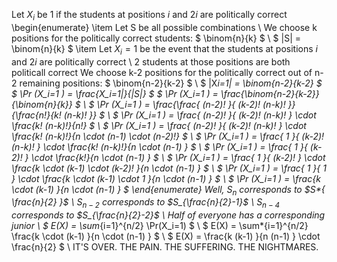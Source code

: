 Let $X_i$ be 1 if the students at positions $i$ and $2i$ are politically correct
\begin{enumerate}
\item Let S be all possible combinations \\
We choose k positions for the politically correct students: $ \binom{n}{k} $ \\
$ |S| = \binom{n}{k} $
	\item Let $X_i=1$ be the event that the students at positions $i$ and $2i$ are politically correct \\
2 students at those positions are both politicall correct
We choose k-2 positions for the politically correct out of n-2 remaining positions: $ \binom{n-2}{k-2} $ \\
$ |X*i=1| = \binom{n-2}{k-2} $
	      $ \Pr (X_i=1 ) = \frac{X_i=1|}{|S|} $
	      $ \Pr (X_i=1 ) = \frac{\binom{n-2}{k-2}}{\binom{n}{k}} $ \\
	      $ \Pr (X_i=1 ) = \frac{\frac{ (n-2)! }{ (k-2)! (n-k)! }}{\frac{n!}{k! (n-k)! }} $ \\
	      $ \Pr (X_i=1 ) = \frac{ (n-2)! }{ (k-2)! (n-k)! } \cdot \frac{k! (n-k)!}{n!} $ \\
	      $ \Pr (X_i=1 ) = \frac{ (n-2)! }{ (k-2)! (n-k)! } \cdot \frac{k! (n-k)!}{n \cdot (n-1) \cdot (n-2)!} $ \\
	      $ \Pr (X_i=1 ) = \frac{ 1 }{ (k-2)! (n-k)! } \cdot \frac{k! (n-k)!}{n \cdot (n-1) } $ \\
	      $ \Pr (X_i=1 ) = \frac{ 1 }{ (k-2)! } \cdot \frac{k!}{n \cdot (n-1) } $ \\
	      $ \Pr (X_i=1 ) = \frac{ 1 }{ (k-2)! } \cdot \frac{k \cdot (k-1) \cdot (k-2)! }{n \cdot (n-1) } $ \\
	      $ \Pr (X_i=1 ) = \frac{ 1 }{ 1 } \cdot \frac{k \cdot (k-1) \cdot 1 }{n \cdot (n-1) } $ \\
	      $ \Pr (X_i=1 ) = \frac{k \cdot (k-1) }{n \cdot (n-1) } $
\end{enumerate}
Well, $S_n$ corresponds to $S*{ \frac{n}{2} }$ \\
$S_{n-2}$ corresponds to $S_{\frac{n}{2}-1}$ \\
$S_{n-4}$ corresponds to $S_{\frac{n}{2}-2}$ \\
Half of everyone has a corresponding junior \\
$ E(X) = \sum*{i=1}^{n/2} \Pr(X_i=1) $ \\
$ E(X) = \sum*{i=1}^{n/2} \frac{k \cdot (k-1) }{n \cdot (n-1) } $ \\
$ E(X) = \frac{k (k-1) }{n (n-1) } \cdot \frac{n}{2} $ \\
IT'S OVER. THE PAIN. THE SUFFERING. THE NIGHTMARES.
